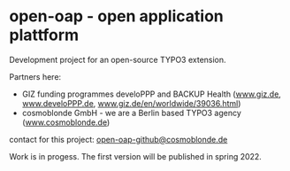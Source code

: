 # open-oap - open application plattform 

Development project for an open-source TYPO3 extension. 

Partners here: 
- GIZ funding programmes develoPPP and BACKUP Health (www.giz.de, www.develoPPP.de, www.giz.de/en/worldwide/39036.html)
- cosmoblonde GmbH - we are a Berlin based TYPO3 agency (www.cosmoblonde.de)

contact for this project: open-oap-github@cosmoblonde.de

Work is in progess. The first version will be published in spring 2022.

